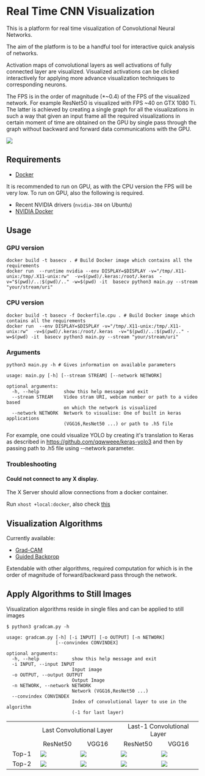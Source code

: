 # Real Time CNN Visualization

This is a platform for real time visualization of Convolutional Neural Networks.

The aim of the platform is to be a handful tool for interactive quick analysis of networks.

Activation maps of convolutional layers as well activations of fully connected layer are visualized. Visualized activations can be clicked interactively for applying more advance visualization techniques to corresponding neurons.

The FPS is in the order of magnitude (\*~0.4) of the FPS of the visualized network. For example ResNet50 is visualized with FPS ~40 on GTX 1080 Ti. The latter is achieved by creating a single graph for all the visualizations in such a way that given an input frame all the required visualizations in certain moment of time are obtained on the GPU by single pass through the graph without backward and forward data communications with the GPU.

<img src="./sample_images/out_optimized.gif">


## Requirements

* [Docker](https://docs.docker.com/install/linux/docker-ce/ubuntu/)

It is recommended to run on GPU, as with the CPU version the FPS will be very low. To run on GPU, also the following is required.  

* Recent NVIDIA drivers (`nvidia-384` on Ubuntu)
* [NVIDIA Docker](https://github.com/NVIDIA/nvidia-docker )


## Usage
### GPU version
```
docker build -t basecv . # Build Docker image which contains all the requirements
docker run  --runtime nvidia --env DISPLAY=$DISPLAY -v="/tmp/.X11-unix:/tmp/.X11-unix:rw"  -v=$(pwd)/.keras:/root/.keras  -v="$(pwd)/..:$(pwd)/.." -w=$(pwd) -it  basecv python3 main.py --stream "your/stream/uri"
```

### CPU version

```
docker build -t basecv -f Dockerfile.cpu . # Build Docker image which contains all the requirements
docker run  --env DISPLAY=$DISPLAY -v="/tmp/.X11-unix:/tmp/.X11-unix:rw"  -v=$(pwd)/.keras:/root/.keras  -v="$(pwd)/..:$(pwd)/.." -w=$(pwd) -it  basecv python3 main.py --stream "your/stream/uri"
```

### Arguments

`python3 main.py -h # Gives information on available parameters`

```
usage: main.py [-h] [--stream STREAM] [--network NETWORK]

optional arguments:
  -h, --help         show this help message and exit
  --stream STREAM    Video stram URI, webcam number or path to a video based
                     on which the network is visualized
  --network NETWORK  Network to visualise: One of built in keras applications
                     (VGG16,ResNet50 ...) or path to .h5 file
```

For example, one could visualize YOLO by creating it's translation to Keras as described in https://github.com/qqwweee/keras-yolo3  and then by passing path to .h5 file using --network parameter.

<!-- #### With Docker Compose

```
docker-compose build
docker-compose run vis#### With pure Docker
``` -->
<!-- #### With pure Docker -->
### Troubleshooting

#### Could not connect to any X display.

The X Server should allow connections from a docker container.

Run `xhost +local:docker`, also check [this](https://forums.docker.com/t/start-a-gui-application-as-root-in-a-ubuntu-container/17069)

## Visualization Algorithms
Currently available:
* [Grad-CAM](https://arxiv.org/abs/1610.02391 "Grad-CAM: Visual Explanations from Deep Networks via Gradient-based Localization")
* [Guided Backprop](https://arxiv.org/abs/1412.6806 "Striving for Simplicity: The All Convolutional Net")

Extendable with other algorithms, required computation for which is in the order of magnitude of forward/backward pass through the network.


## Apply Algorithms to Still Images

Visualization algorithms reside in single files and can be applied to still images

```
$ python3 gradcam.py -h

usage: gradcam.py [-h] [-i INPUT] [-o OUTPUT] [-n NETWORK]
                  [--convindex CONVINDEX]

optional arguments:
  -h, --help            show this help message and exit
  -i INPUT, --input INPUT
                        Input image
  -o OUTPUT, --output OUTPUT
                        Output Image
  -n NETWORK, --network NETWORK
                        Network (VGG16,ResNet50 ...)
  --convindex CONVINDEX
                        Index of convolutional layer to use in the algorithm
                        (-1 for last layer)

```

<table border=0 >
	<tbody>
    <tr>
  		<td>  </td>
  		<td align="center" colspan="2"> Last Convolutional Layer </td>
  		<td align="center" colspan="2"> Last-1 Convolutional Layer </td>
  	</tr>
    <tr>
  		<td>  </td>
  		<td align="center"> ResNet50 </td>
  		<td align="center"> VGG16 </td>
  		<td align="center"> ResNet50</td>
  		<td align="center"> VGG16</td>
  	</tr>
		<tr>
			<td width="16%" align="center"> Top-1 </td>
			<td width="21%" > <img src="./sample_images/cat_dog_cam_resnet_conv1_0.png"> </td>
			<td width="21%" > <img src="./sample_images/cat_dog_cam_vgg_conv1_0.png"> </td>
			<td width="21%" > <img src="./sample_images/cat_dog_cam_resnet_conv2_0.png"> </td>
			<td width="21%" > <img src="./sample_images/cat_dog_cam_vgg_conv2_0.png"> </td>
		</tr>
		<tr>
			<td width="16%" align="center"> Top-2 </td>
			<td width="21%" > <img src="./sample_images/cat_dog_cam_resnet_conv1_1.png"> </td>
			<td width="21%" > <img src="./sample_images/cat_dog_cam_vgg_conv1_1.png"> </td>
			<td width="21%" > <img src="./sample_images/cat_dog_cam_resnet_conv2_1.png"> </td>
			<td width="21%" > <img src="./sample_images/cat_dog_cam_vgg_conv2_1.png"> </td>
		</tr>
	</tbody>
</table>
